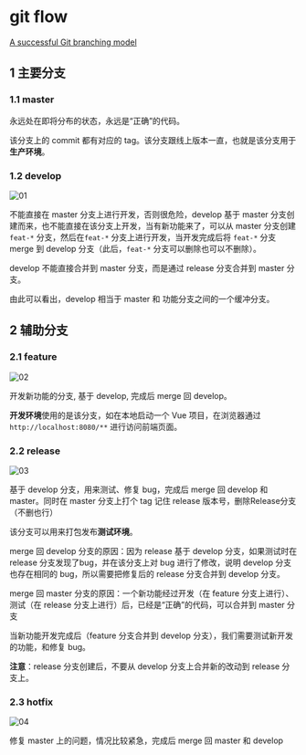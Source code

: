# git flow

[A successful Git branching model](https://nvie.com/posts/a-successful-git-branching-model/)

## 1 主要分支

### 1.1 master

永远处在即将分布的状态，永远是“正确”的代码。

该分支上的 commit 都有对应的 tag。该分支跟线上版本一直，也就是该分支用于**生产环境**。

### 1.2 develop

![01](https://image.newarea.site/20230809/01.webp)

不能直接在 master 分支上进行开发，否则很危险，develop 基于 master 分支创建而来，也不能直接在该分支上开发，当有新功能来了，可以从 master 分支创建 `feat-*` 分支，然后在`feat-*` 分支上进行开发，当开发完成后将 `feat-*` 分支 merge 到 develop 分支（此后，`feat-*` 分支可以删除也可以不删除）。

develop 不能直接合并到 master 分支，而是通过 release 分支合并到 master 分支。

由此可以看出，develop 相当于 master 和 功能分支之间的一个缓冲分支。

## 2 辅助分支

### 2.1 feature

![02](https://image.newarea.site/20230809/02.webp)

开发新功能的分支, 基于 develop, 完成后 merge 回 develop。

**开发环境**使用的是该分支，如在本地启动一个 Vue 项目，在浏览器通过 `http://localhost:8080/**` 进行访问前端页面。

### 2.2 release

![03](https://image.newarea.site/20230809/03.webp)

基于 develop 分支，用来测试、修复 bug，完成后 merge 回 develop 和 master。同时在 master 分支上打个 tag 记住 release 版本号，删除Release分支（不删也行）

该分支可以用来打包发布**测试环境**。

merge 回 develop 分支的原因：因为 release 基于 develop 分支，如果测试时在 release 分支发现了bug，并在该分支上对 bug 进行了修改，说明 develop 分支也存在相同的 bug，所以需要把修复后的 release 分支合并到 develop 分支。

merge 回 master 分支的原因：一个新功能经过开发（在 feature 分支上进行）、测试（在 release 分支上进行）后，已经是“正确”的代码，可以合并到 master 分支

当新功能开发完成后（feature 分支合并到 develop 分支），我们需要测试新开发的功能，和修复 bug。

**注意**：release 分支创建后，不要从 develop 分支上合并新的改动到 release 分支上。

### 2.3 hotfix

![04](https://image.newarea.site/20230809/04.webp)

修复 master 上的问题，情况比较紧急，完成后 merge 回 master 和 develop
